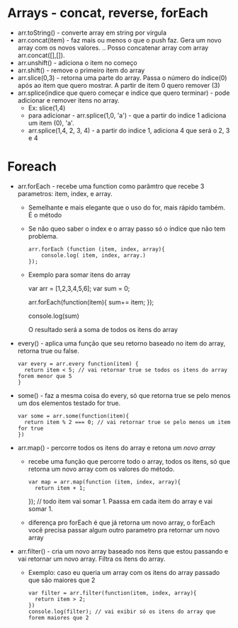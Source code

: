 # Arrays - concat, reverse, forEach

* arr.toString() - converte array em string por virgula
* arr.concat(item) - faz mais ou menos o que o push faz. Gera um novo array com os novos valores. ..
Posso concatenar array com array arr.concat([],[]).
* arr.unshift() - adiciona o item no começo
* arr.shift() - remove o primeiro item do array
* arr.slice(0,3) - retorna uma parte do array. 
Passa o número do índice(0) após ao item que quero mostrar. A partir de item 0 quero remover (3)
* arr.splice(indice que quero começar e indice que quero terminar) - pode adicionar e remover itens no array. 
    - Ex: slice(1,4)
    - para adicionar - arr.splice(1,0, 'a') - que a partir do indice 1 adiciona um item (0), 'a'.
    - arr.splice(1,4, 2, 3, 4) - a partir do indice 1, adiciona 4 que será o 2, 3 e 4

# Foreach

  * arr.forEach - recebe uma function como parâmtro que recebe 3 parametros: item, index, e array. 
    - Semelhante e mais elegante que o uso do for, mais rápido também. É o método
    - Se não queo saber o index e o array passo só o índice que não tem problema.

          arr.forEach (function (item, index, array){
              console.log( item, index, array.)
          });

    - Exemplo para somar itens do array

        var arr = [1,2,3,4,5,6];
        var sum = 0;

        arr.forEach(function(item){
          sum+= item;
        });

        console.log(sum)

        O resultado será a soma de todos os itens do array

  * every() - aplica uma função que seu retorno baseado no item do array, retorna true ou false.

        var every = arr.every function(item) {
          return item < 5; // vai retornar true se todos os itens do array forem menor que 5
        }

  * some() - faz a mesma coisa do every, só que retorna true se pelo menos um dos elementos testado for true.

        var some = arr.some(function(item){
          return item % 2 === 0; // vai retornar true se pelo menos um item for true
        })


  * arr.map() - percorre todos os itens do array e retona um _novo array_
      - recebe uma função que percorre todo o array, todos os itens, só que retorna um novo array com os valores do método.

            var map = arr.map(function (item, index, array){
              return item + 1; 
          }); // todo item vai somar 1. Paassa em cada item do array e vai somar 1.

      -  diferença pro forEach é que já retorna um novo array, o forEach você precisa passar algum outro parametro pra retornar um novo array


  * arr.filter() - cria um novo array baseado nos itens que estou passando e vai retornar um novo array. Filtra os itens do array. 
    - Exemplo: caso eu queria um array com os itens do array passado que são maiores que 2

          var filter = arr.filter(function(item, index, array){
            return item > 2;
          })
          console.log(filter); // vai exibir só os itens do array que forem maiores que 2
